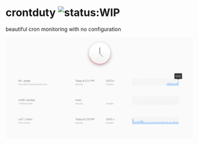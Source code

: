 # crontduty ![status:WIP](https://img.shields.io/badge/status-WIP-yellow.svg)
beautiful cron monitoring with no configuration

![screenshot](https://raw.githubusercontent.com/siddharthkp/cronduty/master/screenshot.png)
